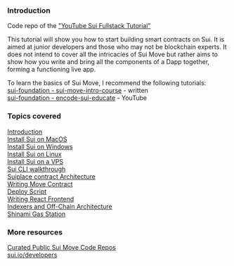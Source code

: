 
### Introduction
Code repo of the ["YouTube Sui Fullstack Tutorial"](https://www.youtube.com/playlist?list=PLvrJ-5wsCykchZnZBIxj1NB_gwZqkfpLz)

This tutorial will show you how to start building smart contracts on Sui. It is aimed at junior developers and those who may not be blockchain experts.
It does not intend to cover all the intricacies of Sui Move but rather aims to show how you write and bring all the components of a Dapp together, forming a functioning live app.

To learn the basics of Sui Move, I recommend the following tutorials:  
[sui-foundation - sui-move-intro-course](https://github.com/sui-foundation/sui-move-intro-course/tree/main) - written  
[sui-foundation - encode-sui-educate](https://github.com/sui-foundation/encode-sui-educate) - YouTube  


### Topics covered
[Introduction](https://youtu.be/FBJjgZiia6g?si=m_80fwAzT2VPzAP8)  
[Install Sui on MacOS](https://youtu.be/ONFX9tGuMt8?si=7dN7fW8Qp221t6LK)  
[Install Sui on Windows](https://youtu.be/gA1HYUnOvcQ?si=TcKgMzq5s_lribQA)  
[Install Sui on Linux](https://youtu.be/3-AqE-IlpGM?si=cj9R8n6q_TGlVETS)  
[Install Sui on a VPS](https://youtu.be/tpuwZmQx45M?si=OsWMcUsKstWbmz13)  
[Sui CLI walkthrough](https://youtu.be/Ypmjzy_QRM8?si=RSssEzMVLOm7HCIS)  
[Suiplace contract Architecture](https://youtu.be/9CIGsLeZ8AI?si=BGhOV8-gzr39jFcg)  
[Writing Move Contract](https://youtu.be/VfjrcD6jlh4?si=oo1Ci2e87LKV5DjG)  
[Deploy Script](https://youtu.be/aTBMxjTmhXE?si=aPb7T3FoQXeYqgsa)  
[Writing React Frontend](https://youtu.be/zbOdWy3u5iE?si=0qw56xn439YOOZJu)  
[Indexers and Off-Chain Architecture](https://youtu.be/ucwkuEF21Ck?si=ULKuEyLI65ojRjgq)  
[Shinami Gas Station](https://youtu.be/L4xbo0Q6XMs?si=7lVqo1fu8Xj3u1RY)  


### More resources
[Curated Public Sui Move Code Repos](https://ufahamu.notion.site/Public-Sui-Move-Code-Repos-8cd598f0df994a3482bd1dc797f44d3e?pvs=4)  
[sui.io/developers](https://sui.io/developers)
